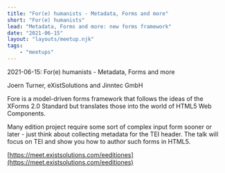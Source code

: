 ```yaml
---
title: "For(e) humanists - Metadata, Forms and more"
short: "For(e) humanists"
lead: "Metadata, Forms and more: new forms framework"
date: "2021-06-15"
layout: "layouts/meetup.njk"
tags:
    - "meetups"
---
```


2021-06-15: For(e) humanists - Metadata, Forms and more

Joern Turner, eXistSolutions and Jinntec GmbH

Fore is a model-driven forms framework that follows the ideas of the XForms 2.0 Standard but translates those into the world of HTML5 Web Components.

Many edition project require some sort of complex input form sooner or later - just think about collecting metadata for the TEI header. The talk will focus on TEI and show you how to author such forms in HTML5.

[https://meet.existsolutions.com/eeditiones](https://meet.existsolutions.com/eeditiones)

